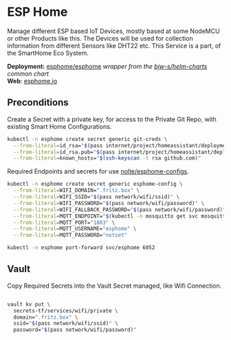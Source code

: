 # ESP Home

<!--description-start-->
Manage different ESP based IoT Devices, mostly based at some NodeMCU or other Products like this. The Devices will be used for collection information from different Sensors like DHT22 etc. This Service is a part, of the SmartHome Eco System.
<!--description-end-->

<!-- vale off -->
<!--header-start-->
**Deployment:** [esphome/esphome](https://hub.docker.com/r/esphome/esphome/tags) *wrapper from the [bjw-s/helm-charts](https://github.com/bjw-s/helm-charts/tree/main/charts/library/common) common chart*   
**Web**: [esphome.io](https://esphome.io/)  
<!--header-end-->
<!-- vale on -->

## Preconditions

Create a Secret with a private key, for access to the Private Git Repo, with existing Smart Home Configurations.

<!--preconditions-git-creds-start-->
```sh
kubectl -n esphome create secret generic git-creds \
  --from-literal=id_rsa="$(pass internet/project/homeassistant/deploymentkey/id_rsa)" \
  --from-literal=id_rsa.pub="$(pass internet/project/homeassistant/deploymentkey/id_rsa.pub)" \
  --from-literal=known_hosts="$(ssh-keyscan -t rsa github.com)"
```
<!--preconditions-git-creds-end-->

Required Endpoints and secrets for use [nolte/esphome-configs](https://github.com/nolte/esphome-configs).

<!--preconditions-esphome-config-start-->
```sh
kubectl -n esphome create secret generic esphome-config \
  --from-literal=WIFI_DOMAIN=".fritz.box" \
  --from-literal=WIFI_SSID="$(pass network/wifi/ssid)" \
  --from-literal=WIFI_PASSWORD="$(pass network/wifi/password)" \
  --from-literal=WIFI_FALLBACK_PASSWORD="$(pass network/wifi/password)" \
  --from-literal=MQTT_ENDPOINT="$(kubectl -n mosquitto get svc mosquitto -ojson | jq -r '.status.loadBalancer.ingress[0].ip')" \
  --from-literal=MQTT_PORT="1883" \
  --from-literal=MQTT_USERNAME="esphome" \
  --from-literal=MQTT_PASSWORD="notset"
```
<!--preconditions-esphome-config-end-->

<!--port-forward-start-->
```sh
kubectl -n esphome port-forward svc/esphome 6052
```
<!--port-forward-end-->

## Vault

Copy Required Secrets into the Vault Secret managed, like Wifi Connection.

<!--vault-secrets-start-->
```sh

vault kv put \
  secrets-tf/services/wifi/private \
  domain=".fritz.box" \
  ssid="$(pass network/wifi/ssid)" \
  password="$(pass network/wifi/password)"

```
<!--vault-secrets-end-->
